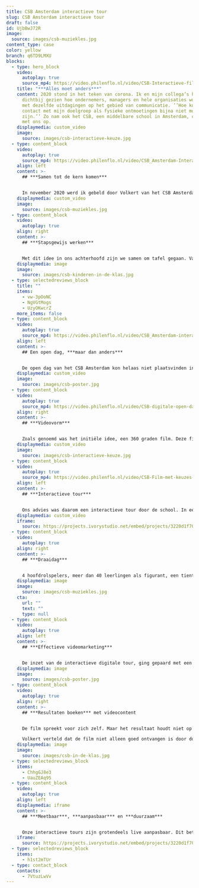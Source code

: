 ```yaml
---
title: CSB Amsterdam interactieve tour
slug: CSB Amsterdam interactieve tour
draft: false
id: UjbBwJ72R
image:
  source: images/csb-muziekles.jpg
content_type: case
color: yellow
branch: q6TD9LMXU
blocks:
  - type: hero_block
    video:
      autoplay: true
      source_mp4: https://video.philenflo.nl/video/CSB-Interactieve-film-Phil-en-Flo-Phil-en-Flo.mp4
    title: "***Alles moet anders***"
    content: 2020 stond in het teken van corona. Ik en mijn collega’s hebben van
      dichtbij gezien hoe ondernemers, managers en hele organisaties worstelden
      met dezelfde uitdagingen op het gebied van communicatie. ‘’Hoe kom ik in
      contact met mijn doelgroep als fysieke ontmoetingen bijna niet mogelijk
      zijn.’’ Zo nam ook het CSB, een middelbare school in Amsterdam, contact
      met ons op.
    displaymedia: custom_video
    image:
      source: images/csb-interactieve-keuze.jpg
  - type: content_block
    video:
      autoplay: true
      source_mp4: https://video.philenflo.nl/video/CSB_Amsterdam-Interactieve-tour-Phil-en-Flo-Phil-en-Flo.mp4
    align: left
    content: >-
      ## ***Samen tot de kern komen***


      In november 2020 werd ik gebeld door Volkert van het CSB Amsterdam, met de volgende uitdaging: ‘’We zijn op zoek naar een film die het gat van de wegvallende open dag kan vullen’’. Tijdens een digitale kennismaking kwamen Volkert en zijn collega’s met hun wens om een 360 graden film van hun school te laten maken. Een creatieve oplossing!
    displaymedia: custom_video
    image:
      source: images/csb-muziekles.jpg
  - type: content_block
    video:
      autoplay: true
    align: right
    content: >-
      ## ***Stapsgewijs werken***


      Met dit idee in ons achterhoofd zijn we samen om tafel gegaan. Vanuit onze ervaring weten we dat het slim is om eerst samen naar de kern van het probleem te zoeken en deze samen te analyseren. Door stapsgewijs te werken, garanderen we dat onze films hun doel dienen.
    displaymedia: image
    image:
      source: images/csb-kinderen-in-de-klas.jpg
  - type: selectedreviews_block
    title: ""
    items:
      - vw-3pOoNC
      - NgVGtMogs
      - UzyOKwcrZ
    more_items: false
  - type: content_block
    video:
      autoplay: true
      source_mp4: https://video.philenflo.nl/video/CSB_Amsterdam-interactieve-rondleiding-Phil-en-Flo-Phil-en-Flo.mp4
    align: left
    content: >-
      ## Een open dag, ***maar dan anders***


      De open dag van het CSB Amsterdam kon helaas niet plaatsvinden in verband met de Covid-19 gerelateerde wetgeving. De open dagen spelen een essentiële rol voor de werving van nieuwe leerlingen voor de school. Het doel van een open dag is dan ook om een leerling te binden aan je school. Met dit inzicht werd het doel van de film duidelijk. Tijd om een videovorm te kiezen.
    displaymedia: custom_video
    image:
      source: images/csb-poster.jpg
  - type: content_block
    video:
      autoplay: true
      source_mp4: https://video.philenflo.nl/video/CSB-digitale-open-dag-film-Phil-en-Flo-Phil-en-Flo.mp4
    align: right
    content: >-
      ## ***Videovorm***


      Zoals genoemd was het initiële idee, een 360 graden film. Deze films kenmerken zich door de grote vrijheid die een kijker heeft. Je kan hele organisaties ‘doorlopen’ en bekijken en zelf je focus of invulling kiezen als kijker. Toch hebben wij het CSB sterk afgeraden voor deze oplossing te kiezen. Elk voordeel heeft zijn nadeel. Voor een 360 graden film is dat voordeel de ultieme vrijheid, en het bijbehorende nadeel de grip die je als regisseur verliest op wat een kijker ziet.
    displaymedia: custom_video
    image:
      source: images/csb-interactieve-keuze.jpg
  - type: content_block
    video:
      autoplay: true
      source_mp4: https://video.philenflo.nl/video/CSB-Film-met-keuzes-Phil-en-Flo-Phil-en-Flo.mp4
    align: left
    content: >-
      ## ***Interactieve tour***


      Ons advies was daarom een interactieve tour door de school. In een een dergelijke tour kan de kijker zelf keuzes maken, maar houdt je als filmmaker meer ruimte over om te sturen dankzij het tweedimensionale beeld. Zo kunnen we leerlingen en ouders sturen, en de belangrijkste onderdelen van de tour prominent naar voren halen.
    displaymedia: custom_video
    iframe:
      source: https://projects.ivorystudio.net/embed/projects/3220d1f70cb359a9fe46b9b5
  - type: content_block
    video:
      autoplay: true
    align: right
    content: >-
      ## ***Draaidag***


      4 hoofdrolspelers, meer dan 40 leerlingen als figurant, een tiental docenten, en een drietallige filmcrew. Het moment suprême was een zeer productieve en gezellige draaidag vol ervaringen, verhalen en passie die de school op een anders zo rustige zaterdag, tot leven bracht.
    displaymedia: image
    image:
      source: images/csb-muziekles.jpg
    cta:
      url: ""
      text: ""
      type: null
  - type: content_block
    video:
      autoplay: true
    align: left
    content: >-
      ## ***Effectieve videomarketing***


      De inzet van de interactieve digitale tour, ging gepaard met een pakkende teaser voor de social mediakanalen en een nauw aansluitende poster met QR-code. Niet alleen een film dus, maar een compleet contentpakket om de impact te maken die nodig is. alle onderdelen zijn nauw op elkaar afgestemd, wat uniformiteit uitstraalt en daarmee merkbinding vergroot.
    displaymedia: image
    image:
      source: images/csb-poster.jpg
  - type: content_block
    video:
      autoplay: true
    align: right
    content: >-
      ## ***Resultaten boeken*** met videocontent


      De film spreekt voor zich zelf. Maar het resultaat houdt niet op bij een mooie film. Twee weken na oplevering neem ik contact op met Volkert, met de vraag: “Hoe gaat het?”

      Volkert verteld dat de film niet alleen goed ontvangen is door docenten en leerlingen, ook de aanmeldingen blijven niet achter en overtreffen de resultaten van voorgaande jaren. Geweldig!
    displaymedia: image
    image:
      source: images/csb-in-de-klas.jpg
  - type: selectedreviews_block
    items:
      - ChhgGJ8e3
      - UauZEAq95
  - type: content_block
    video:
      autoplay: true
    align: left
    displaymedia: iframe
    content: >-
      ## ***Meetbaar***, ***aanpasbaar*** en ***duurzaam***


      Onze interactieve tours zijn grotendeels live aanpasbaar. Dit betekent dat we alle teksten en knoppen in een interactieve tour kunnen aanpassen, zonder de film offline te halen. Zo kan je in een later stadium altijd belangrijke wijzigingen doorvoeren en een film actueel houden, ***zonder dure investeringen.*** Ook kan je statistieken inzien, en zo effectieve elementen verder uitvergroten of minder presterende onderdelen aanpassen of wijzigen. Op deze manier garanderen wij dat onze interactieve films langdurig inzetbaar zijn, en een investering voor de toekomst.
    iframe:
      source: https://projects.ivorystudio.net/embed/projects/3220d1f70cb359a9fe46b9b5
  - type: selectedreviews_block
    items:
      - h1st2mTUr
  - type: contact_block
    contacts:
      - 7VtuzLwVv
---
```

